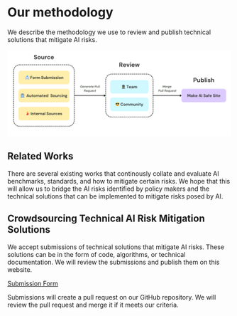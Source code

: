 # Our methodology

We describe the methodology we use to review and publish technical solutions that mitigate AI risks.

![Process](/assets/process.png)

## Related Works

There are several existing works that continously collate and evaluate AI benchmarks, standards, and how to mitigate certain risks. We hope that this will allow us to bridge the AI risks identified by policy makers and the technical solutions that can be implemented to mitigate risks posed by AI.

## Crowdsourcing Technical AI Risk Mitigation Solutions
We accept submissions of technical solutions that mitigate AI risks. These solutions can be in the form of code, algorithms, or technical documentation. We will review the submissions and publish them on this website.

[Submission Form](https://airtable.com/appBTXyj9B623uKpQ/pagpo4p7zYYObzPZo/form)

Submissions will create a pull request on our GitHub repository. We will review the pull request and merge it if it meets our criteria.